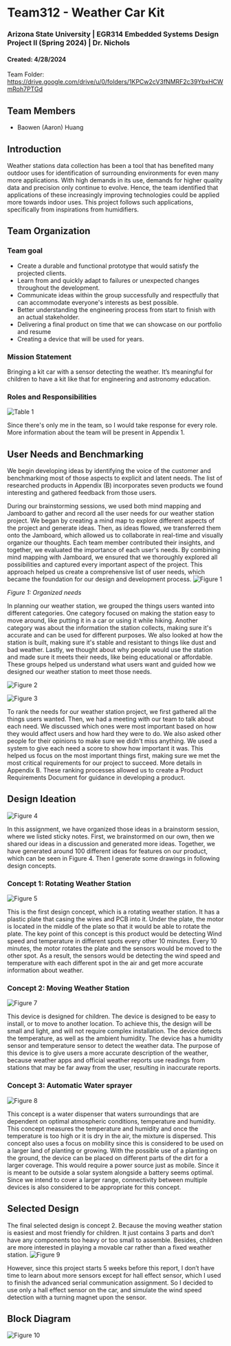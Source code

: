 # Team312 - Weather Car Kit
### Arizona State University | EGR314 Embedded Systems Design Project II (Spring 2024) | Dr. Nichols
#### Created: 4/28/2024

Team Folder: https://drive.google.com/drive/u/0/folders/1KPCw2cV3fNMRF2c39YbxHCWmRoh7PTGd


## Team Members
*  Baowen (Aaron) Huang

## Introduction
Weather stations data collection has been a tool that has benefited many outdoor uses for identification of surrounding environments for even many more applications. With high demands in its use, demands for higher quality data and precision only continue to evolve. Hence, the team identified that applications of these increasingly improving technologies could be applied more towards indoor uses. This project follows such applications, specifically from inspirations from humidifiers.

## Team Organization
### Team goal
* Create a durable and functional prototype that would satisfy the projected clients.
* Learn from and quickly adapt to failures or unexpected changes throughout the development.
* Communicate ideas within the group successfully and respectfully that can accommodate everyone's interests as best possible.
* Better understanding the engineering process from start to finish with an actual stakeholder.
* Delivering a final product on time that we can showcase on our portfolio and resume
* Creating a device that will be used for years.

### Mission Statement
Bringing a kit car with a sensor detecting the weather. It’s meaningful for children to have a kit like that for engineering and astronomy education. 

### Roles and Responsibilities
![Table 1](https://github.com/aaronwong535/EGR314-Spring24-Team312.github.io/blob/main/Table%201%20.png)

Since there's only me in the team, so I would take response for every role. More information about the team will be present in Appendix 1.

## User Needs and Benchmarking
We begin developing ideas by identifying the voice of the customer and benchmarking most of those aspects to explicit and latent needs. The list of researched products in Appendix (B)  incorporates seven products we found interesting and gathered feedback from those users.

During our brainstorming sessions, we used both mind mapping and Jamboard to gather and record all the user needs for our weather station project. We began by creating a mind map to explore different aspects of the project and generate ideas. Then, as ideas flowed, we transferred them onto the Jamboard, which allowed us to collaborate in real-time and visually organize our thoughts. Each team member contributed their insights, and together, we evaluated the importance of each user's needs. By combining mind mapping with Jamboard, we ensured that we thoroughly explored all possibilities and captured every important aspect of the project. This approach helped us create a comprehensive list of user needs, which became the foundation for our design and development process.
![Figure 1](https://github.com/aaronwong535/EGR314-Spring24-Team312.github.io/blob/main/Figure%201.png)

_Figure 1: Organized needs_

In planning our weather station, we grouped the things users wanted into different categories. One category focused on making the station easy to move around, like putting it in a car or using it while hiking. Another category was about the information the station collects, making sure it's accurate and can be used for different purposes. We also looked at how the station is built, making sure it's stable and resistant to things like dust and bad weather. Lastly, we thought about why people would use the station and made sure it meets their needs, like being educational or affordable. These groups helped us understand what users want and guided how we designed our weather station to meet those needs. 

![Figure 2](https://github.com/aaronwong535/EGR314-Spring24-Team312.github.io/blob/main/Screenshot%202024-04-30%20004318.png)

![Figure 3](https://github.com/aaronwong535/EGR314-Spring24-Team312.github.io/blob/main/Screenshot%202024-04-30%20004505.png)

To rank the needs for our weather station project, we first gathered all the things users wanted. Then, we had a meeting with our team to talk about each need. We discussed which ones were most important based on how they would affect users and how hard they were to do. We also asked other people for their opinions to make sure we didn't miss anything. We used a system to give each need a score to show how important it was. This helped us focus on the most important things first, making sure we met the most critical requirements for our project to succeed. More details in Appendix B. These ranking processes allowed us to create a Product Requirements Document for guidance in developing a product.

## Design Ideation
![Figure 4](https://github.com/aaronwong535/EGR314-Spring24-Team312.github.io/blob/main/Screenshot%202024-04-30%20005606.png)

In this assignment, we have organized those ideas in a brainstorm session, where we listed sticky notes. First, we brainstormed on our own, then we shared our ideas in a discussion and generated more ideas. Together, we have generated around 100 different ideas for features on our product, which can be seen in Figure 4. Then I generate some drawings in following design concepts.


### Concept 1: Rotating Weather Station
![Figure 5](https://github.com/aaronwong535/EGR314-Spring24-Team312.github.io/blob/main/Screenshot%202024-04-30%20010127.png)

This is the first design concept, which is a rotating weather station. It has a plastic plate that casing the wires and PCB into it. Under the plate, the motor is located in the middle of the plate so that it would be able to rotate the plate. The key point of this concept is this product would be detecting Wind speed and temperature in different spots every other 10 minutes. Every 10 minutes, the motor rotates the plate and the sensors would be moved to the other spot. As a result, the sensors would be detecting the wind speed and temperature with each different spot in the air and get more accurate information about weather.

### Concept 2: Moving Weather Station
![Figure 7](https://github.com/aaronwong535/EGR314-Spring24-Team312.github.io/blob/main/Screenshot%202024-04-30%20010140.png)

This device is designed for children. The device is designed to be easy to install, or to move to another location. To achieve this, the design will be small and light, and will not require complex installation. The device detects the temperature, as well as the ambient humidity. The device has a humidity sensor and temperature sensor to detect the weather data. The purpose of this device is to give users a more accurate description of the weather, because weather apps and official weather reports use readings from stations that may be far away from the user, resulting in inaccurate reports.

### Concept 3: Automatic Water sprayer
![Figure 8](https://github.com/aaronwong535/EGR314-Spring24-Team312.github.io/blob/main/Screenshot%202024-04-30%20010147.png)

This concept is a water dispenser that waters surroundings that are dependent on optimal atmospheric conditions, temperature and humidity. This concept measures the temperature and humidity and once the temperature is too high or it is dry in the air, the mixture is dispersed. This concept also uses a focus on mobility since this is considered to be used on a larger land of planting or growing. With the possible use of a planting on the ground, the device can be placed on different parts of the dirt for a larger coverage. This would require a power source just as mobile. Since it is meant to be outside a solar system alongside a battery seems optimal. Since we intend to cover a larger range, connectivity between multiple devices is also considered to be appropriate for this concept.

## Selected Design
The final selected design is concept 2. Because the moving weather station is easiest and most friendly for children. It just contains 3 parts and don’t have any components too heavy or too small to assemble. Besides, children are more interested in playing a movable car rather than a fixed weather station.
![Figure 9](https://github.com/aaronwong535/EGR314-Spring24-Team312.github.io/blob/main/Screenshot%202024-04-30%20010241.png)

However, since this project starts 5 weeks before this report, I don’t have time to learn about more sensors except for hall effect sensor, which I used to finish the advanced serial communication assignment. So I decided to use only a hall effect sensor on the car, and simulate the wind speed detection with a turning magnet upon the sensor.

## Block Diagram
![Figure 10](https://github.com/aaronwong535/EGR314-Spring24-Team312.github.io/blob/main/Screenshot%202024-04-30%20010301.png)

